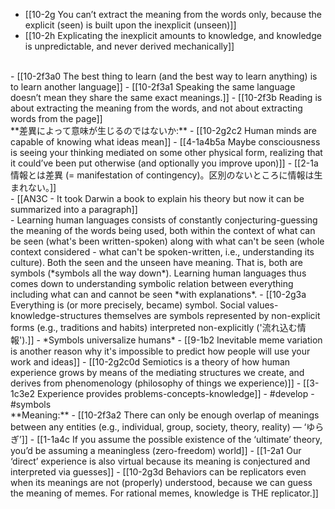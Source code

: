 - [[10-2g You can’t extract the meaning from the words only, because the explicit (seen) is built upon the inexplicit (unseen)]]
- [[10-2h Explicating the inexplicit amounts to knowledge, and knowledge is unpredictable, and never derived mechanically]]
<br>
- [[10-2f3a0 The best thing to learn (and the best way to learn anything) is to learn another language]]
- [[10-2f3a1 Speaking the same language doesn’t mean they share the same exact meanings.]]
- [[10-2f3b Reading is about extracting the meaning from the words, and not about extracting words from the page]]
<br>
**差異によって意味が生じるのではないか:**
- [[10-2g2c2 Human minds are capable of knowing what ideas mean]]
- [[4-1a4b5a Maybe consciousness is seeing your thinking mediated on some other physical form, realizing that it could’ve been put otherwise (and optionally you improve upon)]]
- [[2-1a 情報とは差異 (= manifestation of contingency)。区別のないところに情報は生まれない。]]
<br>
- [[AN3C - It took Darwin a book to explain his theory but now it can be summarized into a paragraph]]
<br>
- Learning human languages consists of constantly conjecturing-guessing the meaning of the words being used, both within the context of what can be seen (what's been written-spoken) along with what can't be seen (whole context considered - what can't be spoken-written, i.e., understanding its culture). Both the seen and the unseen have meaning. That is, both are symbols (*symbols all the way down*). Learning human languages thus comes down to understanding symbolic relation between everything including what can and cannot be seen *with explanations*.
- [[10-2g3a Everything is (or more precisely, became) symbol. Social values-knowledge-structures themselves are symbols represented by non-explicit forms (e.g., traditions and habits) interpreted non-explicitly ('流れ込む情報').]]
- *Symbols universalize humans*
  - [[9-1b2 Inevitable meme variation is another reason why it's impossible to predict how people will use your work and ideas]]
- [[10-2g2c0d Semiotics is a theory of how human experience grows by means of the mediating structures we create, and derives from phenomenology (philosophy of things we experience)]]
  - [[3-1c3e2 Experience provides problems-concepts-knowledge]]
- #develop
- #symbols
<br>
**Meaning:**
- [[10-2f3a2 There can only be enough overlap of meanings between any entities (e.g., individual, group, society, theory, reality) — ‘ゆらぎ’]]
- [[1-1a4c If you assume the possible existence of the ‘ultimate’ theory, you’d be assuming a meaningless (zero-freedom) world]]
- [[1-2a1 Our ‘direct’ experience is also virtual because its meaning is conjectured and interpreted via guesses]]
- [[10-2g3d Behaviors can be replicators even when its meanings are not (properly) understood, because we can guess the meaning of memes. For rational memes, knowledge is THE replicator.]]
